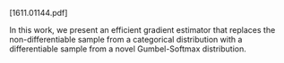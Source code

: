 [1611.01144.pdf]

In this work, we present an efficient gradient estimator that replaces the non-differentiable sample from a categorical distribution with a differentiable sample from a novel Gumbel-Softmax distribution.